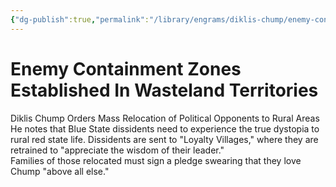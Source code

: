 ```yaml
---
{"dg-publish":true,"permalink":"/library/engrams/diklis-chump/enemy-containment-zones-established-in-wasteland-territories/","tags":["DC/Rural","DC/AS6"]}
---
```


# Enemy Containment Zones Established In Wasteland Territories
Diklis Chump Orders Mass Relocation of Political Opponents to Rural Areas
He notes that Blue State dissidents need to experience the true dystopia to rural red state life.
	Dissidents are sent to "Loyalty Villages," where they are retrained to "appreciate the wisdom of their leader."  
	Families of those relocated must sign a pledge swearing that they love Chump "above all else."
